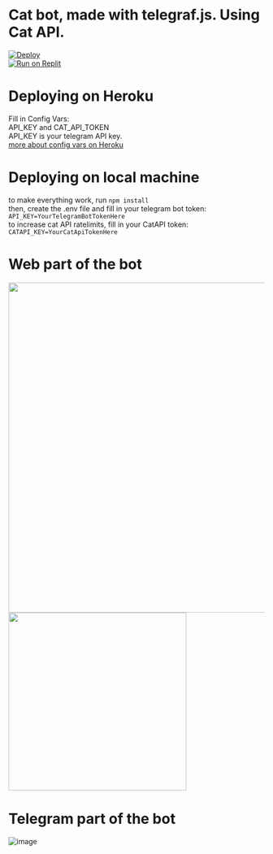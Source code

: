 # Cat bot, made with telegraf.js. Using Cat API.
[![Deploy](https://www.herokucdn.com/deploy/button.svg)](https://www.heroku.com/deploy?template=https://github.com/kotru21/cat-api-telegraf) <br/>
[![Run on Replit](https://replit.com/badge/github//kotru21/cat-api-telegraf)](https://replit.com//kotru21/cat-api-telegraf)
# Deploying on Heroku
Fill in Config Vars: </br>
API_KEY and CAT_API_TOKEN </br>
API_KEY is your telegram API key. </br>
<a href="https://devcenter.heroku.com/articles/config-vars"> more about config vars on Heroku </a> </br>

# Deploying on local machine
to make everything work, run
`npm install` <br>
then, create the .env file and fill in your telegram bot token:
`API_KEY=YourTelegramBotTokenHere`
<br>
to increase cat API ratelimits, fill in your CatAPI token:
`CATAPI_KEY=YourCatApiTokenHere`
 # Web part of the bot
<img src="https://github.com/user-attachments/assets/8f4b27ff-b499-4a99-ab2e-8cef76b7a8ef" width=650 align="top"/>

<img src="https://github.com/user-attachments/assets/2a9729d4-f941-47f8-a263-14a74b651f05" width=350 />

 # Telegram part of the bot
 
![image](https://github.com/user-attachments/assets/0923e4d9-379a-4198-ad8f-1c22a283fb2d)
